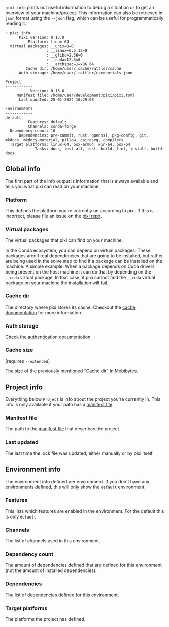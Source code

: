 
`pixi info` prints out useful information to debug a situation or to get an overview of your machine/project.
This information can also be retrieved in `json` format using the `--json` flag, which can be useful for programmatically reading it.

```title="Running pixi info in the pixi repo"
➜ pixi info
      Pixi version: 0.13.0
          Platform: linux-64
  Virtual packages: __unix=0=0
                  : __linux=6.5.12=0
                  : __glibc=2.36=0
                  : __cuda=12.3=0
                  : __archspec=1=x86_64
         Cache dir: /home/user/.cache/rattler/cache
      Auth storage: /home/user/.rattler/credentials.json

Project
------------
           Version: 0.13.0
     Manifest file: /home/user/development/pixi/pixi.toml
      Last updated: 25-01-2024 10:29:08

Environments
------------
default
          Features: default
          Channels: conda-forge
  Dependency count: 10
      Dependencies: pre-commit, rust, openssl, pkg-config, git, mkdocs, mkdocs-material, pillow, cairosvg, compilers
  Target platforms: linux-64, osx-arm64, win-64, osx-64
             Tasks: docs, test-all, test, build, lint, install, build-docs
```

## Global info

The first part of the info output is information that is always available and tells you what pixi can read on your machine.

### Platform

This defines the platform you're currently on according to pixi.
If this is incorrect, please file an issue on the [pixi repo](https://github.com/prefix-dev/pixi).

### Virtual packages

The virtual packages that pixi can find on your machine.

In the Conda ecosystem, you can depend on virtual packages.
These packages aren't real dependencies that are going to be installed, but rather are being used in the solve step to find if a package can be installed on the machine.
A simple example: When a package depends on Cuda drivers being present on the host machine it can do that by depending on the `__cuda` virtual package.
In that case, if pixi cannot find the `__cuda` virtual package on your machine the installation will fail.

### Cache dir

The directory where pixi stores its cache.
Checkout the [cache documentation](../features/environment.md#caching-packages) for more information.

### Auth storage

Check the [authentication documentation](authentication.md)

### Cache size

[requires `--extended`]

The size of the previously mentioned "Cache dir" in Mebibytes.

## Project info

Everything below `Project` is info about the project you're currently in.
This info is only available if your path has a [manifest file](../reference/pixi_manifest.md).

### Manifest file

The path to the [manifest file](../reference/pixi_manifest.md) that describes the project.

### Last updated

The last time the lock file was updated, either manually or by pixi itself.

## Environment info

The environment info defined per environment. If you don't have any environments defined, this will only show the `default` environment.

### Features

This lists which features are enabled in the environment.
For the default this is only `default`

### Channels

The list of channels used in this environment.

### Dependency count

The amount of dependencies defined that are defined for this environment (not the amount of installed dependencies).

### Dependencies

The list of dependencies defined for this environment.

### Target platforms

The platforms the project has defined.
